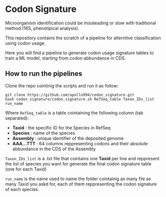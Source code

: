# Codon Signature

Microorganism identification could be missleading or slow with traditional method (16S, phenotipical analysis).

This repository contains the scratch of a pipeline for alterntive classification using codon usage.

Here you will find a pipeline to generate codon usage signature tables to train a ML model, starting from codon abbundance in CDS.


## How to run the pipelines

Clone the repo cointinig the scripts and run it as follow:

```
git clone https://github.com/apollo994/codon_signature.git
bash codon_signature/codon_signature.sh RefSeq_table Taxon_IDs_list run_name
```

Where `RefSeq_table` is a table cointaining the following column (tab separated):
+ **Taxid** : the specific ID for the Species in RefSeq
+ **Species** : name of the species
+ **Assembly** : unique identifier of the deposited genome
+ **AAA...TTT** : 64 columns reppresenting codons and their absolute abbundance in the CDS of the Assembly

`Taxon_IDs_list` is a .txt file that cointains one **Taxid** per line and reppresent the list of species you want for generate the final codon signature table (one for each Taxid)

`run_name` is the name used to name the folder cointainig as many file as many Taxid you askd for, each of them reppresenting the codon signature of each species.

